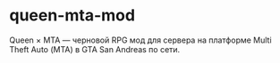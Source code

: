 # queen-mta-mod
Queen × MTA — черновой RPG мод для сервера на платформе Multi Theft Auto (МТА) в GTA San Andreas по сети.
